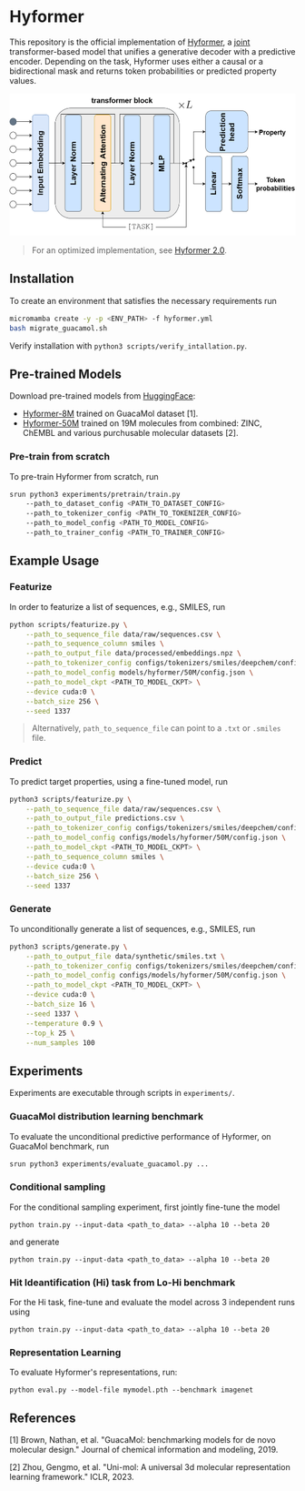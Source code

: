 # Hyformer

This repository is the official implementation of [Hyformer](https://arxiv.org/abs/2504.16559), a [joint](https://www.microsoft.com/en-us/research/wp-content/uploads/2016/02/LasserreBishopMinka06.pdf) transformer-based model that unifies a generative decoder with a predictive encoder. Depending on the task, Hyformer uses either a causal or a bidirectional mask and returns token probabilities or predicted property values.

<img src="hyformer.png" width="520" height="250"/>

> For an optimized implementation, see [Hyformer 2.0](https://github.com/szczurek-lab/hyformer/tree/hyformer-2.0). 


## Installation

To create an environment that satisfies the necessary requirements run
```bash
micromamba create -y -p <ENV_PATH> -f hyformer.yml
bash migrate_guacamol.sh 
```

Verify installation with `python3 scripts/verify_intallation.py`.

## Pre-trained Models

Download pre-trained models from [HuggingFace](https://huggingface.co/SzczurekLab/hyformer):

- [Hyformer-8M](https://huggingface.co/SzczurekLab/hyformer/tree/main/molecules/8M) trained on GuacaMol dataset [1].
- [Hyformer-50M](https://huggingface.co/SzczurekLab/hyformer/tree/main/molecules/50M) trained on 19M molecules from combined: ZINC, ChEMBL and various purchusable molecular datasets [2]. 

### Pre-train from scratch

To pre-train Hyformer from scratch, run

```bash
srun python3 experiments/pretrain/train.py
    --path_to_dataset_config <PATH_TO_DATASET_CONFIG>
    --path_to_tokenizer_config <PATH_TO_TOKENIZER_CONFIG>
    --path_to_model_config <PATH_TO_MODEL_CONFIG>
    --path_to_trainer_config <PATH_TO_TRAINER_CONFIG>
```

## Example Usage

### Featurize

In order to featurize a list of sequences, e.g., SMILES, run

```bash
python scripts/featurize.py \
    --path_to_sequence_file data/raw/sequences.csv \
    --path_to_sequence_column smiles \
    --path_to_output_file data/processed/embeddings.npz \
    --path_to_tokenizer_config configs/tokenizers/smiles/deepchem/config.json \
    --path_to_model_config models/hyformer/50M/config.json \
    --path_to_model_ckpt <PATH_TO_MODEL_CKPT> \
    --device cuda:0 \
    --batch_size 256 \
    --seed 1337
```

> Alternatively, `path_to_sequence_file` can point to a `.txt` or `.smiles` file. 

### Predict

To predict target properties, using a fine-tuned model, run
```bash
python3 scripts/featurize.py \
    --path_to_sequence_file data/raw/sequences.csv \
    --path_to_output_file predictions.csv \
    --path_to_tokenizer_config configs/tokenizers/smiles/deepchem/config.json \
    --path_to_model_config configs/models/hyformer/50M/config.json \
    --path_to_model_ckpt <PATH_TO_MODEL_CKPT> \
    --path_to_sequence_column smiles \
    --device cuda:0 \
    --batch_size 256 \
    --seed 1337
```

### Generate

To unconditionally generate a list of sequences, e.g., SMILES, run
```bash
python3 scripts/generate.py \
    --path_to_output_file data/synthetic/smiles.txt \
    --path_to_tokenizer_config configs/tokenizers/smiles/deepchem/config.json \
    --path_to_model_config configs/models/hyformer/50M/config.json \
    --path_to_model_ckpt <PATH_TO_MODEL_CKPT> \
    --device cuda:0 \
    --batch_size 16 \
    --seed 1337 \
    --temperature 0.9 \
    --top_k 25 \
    --num_samples 100
```

## Experiments

Experiments are executable through scripts in `experiments/`.

### GuacaMol distribution learning benchmark

To evaluate the unconditional predictive performance of Hyformer, on GuacaMol benchmark, run 
```bash
srun python3 experiments/evaluate_guacamol.py ...
```

### Conditional sampling

For the conditional sampling experiment, first jointly fine-tune the model
```train
python train.py --input-data <path_to_data> --alpha 10 --beta 20
```
and generate
```train
python train.py --input-data <path_to_data> --alpha 10 --beta 20
```

### Hit Ideantification (Hi) task from Lo-Hi benchmark

For the Hi task, fine-tune and evaluate the model across 3 independent runs using
```train
python train.py --input-data <path_to_data> --alpha 10 --beta 20
```


### Representation Learning

To evaluate Hyformer's representations, run:

```eval
python eval.py --model-file mymodel.pth --benchmark imagenet
```


## References

[1] Brown, Nathan, et al. "GuacaMol: benchmarking models for de novo molecular design." Journal of chemical information and modeling, 2019.

[2] Zhou, Gengmo, et al. "Uni-mol: A universal 3d molecular representation learning framework." ICLR, 2023.